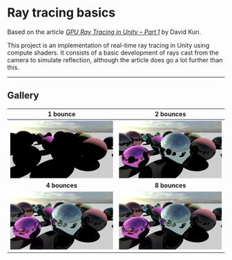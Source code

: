 # Ray tracing basics

Based on the article *[GPU Ray Tracing in Unity – Part 1](http://blog.three-eyed-games.com/2018/05/03/gpu-ray-tracing-in-unity-part-1/)* by David Kuri.

This project is an implementation of real-time ray tracing in Unity using compute shaders. It consists of a basic development of rays cast from the camera to simulate reflection, although the article does go a lot further than this.

---

## Gallery

| 1 bounce | 2 bounces |
|:--------:|:---------:|
| ![1 bounce](Images/1bounce.png) | ![2 bounces](Images/2bounces.png) |
| **4 bounces** | **8 bounces** |
| ![4 bounces](Images/4bounces.png) | ![8 bounces](Images/8bounces.png) |
